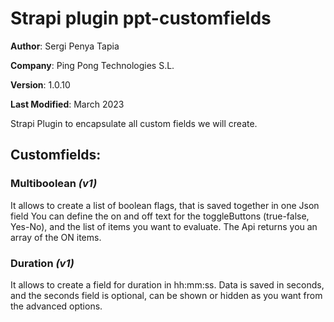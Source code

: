 # Strapi plugin ppt-customfields

**Author**: Sergi Penya Tapia

**Company**: Ping Pong Technologies S.L.

**Version**: 1.0.10

**Last Modified**: March 2023

Strapi Plugin to encapsulate all custom fields we will create.

## Customfields:

### Multiboolean *(v1)*

It allows to create a list of boolean flags, that is saved together in one Json field
You can define the on and off text for the toggleButtons (true-false, Yes-No), and the list of items you want to evaluate.
The Api returns you an array of the ON items.

### Duration *(v1)*

It allows to create a field for duration in hh:mm:ss. Data is saved in seconds, and the seconds field is optional, can be shown or hidden as you want from the advanced options.